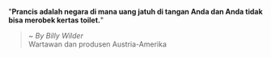 "**Prancis adalah negara di mana uang jatuh di tangan Anda dan Anda tidak bisa merobek kertas toilet.**"

> ~ _By Billy Wilder_  
Wartawan dan produsen Austria-Amerika
